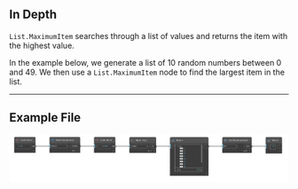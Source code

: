 ## In Depth
`List.MaximumItem` searches through a list of values and returns the item with the highest value. 

In the example below, we generate a list of 10 random numbers between 0 and 49. We then use a `List.MaximumItem` node to find the largest item in the list.  
___
## Example File

![List.MaximumItem](./DSCore.List.MaximumItem_img.jpg)